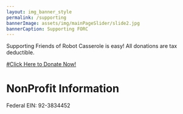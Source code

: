```yaml
---
layout: img_banner_style
permalink: /supporting
bannerImage: assets/img/mainPageSlider/slide2.jpg
bannerCaption: Supporting FORC
---
```


Supporting Friends of Robot Casserole is easy! All donations are tax deductible.


[#Click Here to Donate Now!](https://account.venmo.com/payment-link?audience=public&note=Donate%20to%20the%20Mission%20of%20FIRST%20Robotics&recipients=%2Cfrc1736%40gmail.com&txn=pay)

# NonProfit Information

Federal EIN: 92-3834452
